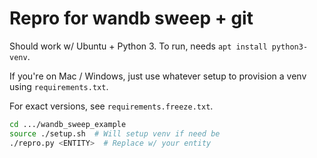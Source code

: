 # Repro for wandb sweep + git

Should work w/ Ubuntu + Python 3. To run, needs `apt install python3-venv`.

If you're on Mac / Windows, just use whatever setup to provision a venv using
`requirements.txt`.

For exact versions, see `requirements.freeze.txt`.

```sh
cd .../wandb_sweep_example
source ./setup.sh  # Will setup venv if need be
./repro.py <ENTITY>  # Replace w/ your entity
```
